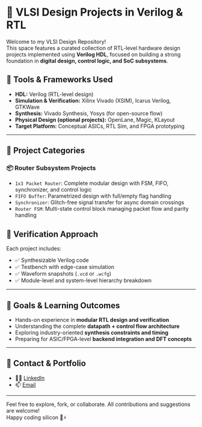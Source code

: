 # 🧠 VLSI Design Projects in Verilog & RTL

Welcome to my VLSI Design Repository!  
This space features a curated collection of RTL-level hardware design projects implemented using **Verilog HDL**, focused on building a strong foundation in **digital design, control logic, and SoC subsystems**.

## 🔧 Tools & Frameworks Used
- **HDL:** Verilog (RTL-level design)
- **Simulation & Verification:** Xilinx Vivado (XSIM), Icarus Verilog, GTKWave
- **Synthesis:** Vivado Synthesis, Yosys (for open-source flow)
- **Physical Design (optional projects):** OpenLane, Magic, KLayout
- **Target Platform:** Conceptual ASICs, RTL Sim, and FPGA prototyping

---

## 📁 Project Categories

### 📦 Router Subsystem Projects
- `1x3 Packet Router`: Complete modular design with FSM, FIFO, synchronizer, and control logic  
- `FIFO Buffer`: Parametrized design with full/empty flag handling  
- `Synchronizer`: Glitch-free signal transfer for async domain crossings  
- `Router FSM`: Multi-state control block managing packet flow and parity handling


## 🧪 Verification Approach
Each project includes:
- ✅ Synthesizable Verilog code  
- ✅ Testbench with edge-case simulation  
- ✅ Waveform snapshots (`.vcd` or `.wcfg`)  
- ✅ Module-level and system-level hierarchy breakdown  

---

## 🎯 Goals & Learning Outcomes
- Hands-on experience in **modular RTL design and verification**  
- Understanding the complete **datapath + control flow architecture**  
- Exploring industry-oriented **synthesis constraints and timing**  
- Preparing for ASIC/FPGA-level **backend integration and DFT concepts**

---

## 🔗 Contact & Portfolio
- 👨‍🎓 [LinkedIn](https://linkedin.com/in/devadathan-r)
- 📫 [Email](mailto:devadathanr03@gmail.com)

---

Feel free to explore, fork, or collaborate. All contributions and suggestions are welcome!  
Happy coding silicon 🧬⚡

